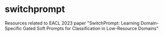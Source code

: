# switchprompt
Resources related to EACL 2023 paper "SwitchPrompt: Learning Domain-Specific Gated Soft Prompts for Classification in Low-Resource Domains"
